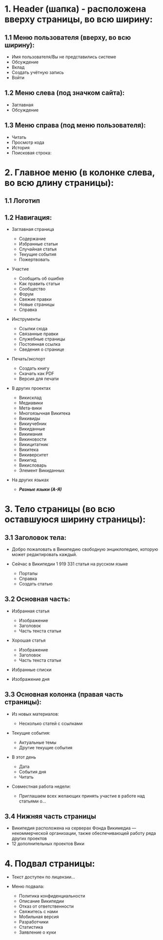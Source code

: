 # 1. Header (шапка) - расположена вверху страницы, во всю ширину:

## 1.1 Меню пользователя (вверху, во всю ширину):

* Имя пользователя/Вы не представились системе
* Обсуждение
* Вклад
* Создать учётную запись
* Войти

## 1.2 Меню слева (под значком сайта):

* Заглавная
* Обсуждение

## 1.3 Меню справа (под меню пользователя):

* Читать
* Просмотр кода
* История
* Поисковая строка:

# 2. Главное меню (в колонке слева, во всю длину страницы):

## 1.1 Логотип

## 1.2 Навигация:

* Заглавная страница
    + Содержание
    + Избранные статьи
    + Случайная статья
    + Текущие события
    + Пожертвовать

* Участие
    + Сообщить об ошибке
    + Как править статьи
    + Сообщество
    + Форум
    + Свежие правки
    + Новые страницы
    + Справка

* Инструменты
    + Ссылки сюда
    + Связанные правки
    + Служебные страницы
    + Постоянная ссылка
    + Сведения о странице

* Печать/экспорт
    +  Создать книгу
    + Скачать как PDF
    + Версия для печати

* В других проектах
    + Викисклад
    + Медиавики
    + Мета-вики
    + Многоязычная Викитека
    + Викивиды
    + Викиучебник
    + Викиданные
    + Викимания
    + Викиновости
    + Викицитатник
    + Викитека
    + Викиверситет
    + Викигид
    + Викисловарь
    + Элемент Викиданных
* На других языках
    + _**Разные языки (А-Я)**_

# 3. Тело страницы (во всю оставшуюся ширину страницы):

## 3.1 Заголовок тела:

* Добро пожаловать в Википедию свободную энциклопедию, которую может редактировать каждый.

* Сейчас в Википедии 1 919 331 статья на русском языке
    + Порталы
    + Справка
    + Создать статью

## 3.2 Основная часть:

* Избранная статья
    + Изображение 
    + Заголовок
    + Часть текста статьи

* Хорошая статья
    + Изображение 
    + Заголовок
    + Часть текста статьи

* Избранные списки

* Изображение дня

## 3.3 Основная колонка (правая часть страницы):

* Из новых материалов:
    + Несколько статей с ссылками

* Текущие события:
    + Актуальные темы
    + Другие текущие события

* В этот день
    + Дата
    + События дня
    + Читать

* Совместная работа недели:
    + Приглашаем всех желающих принять участие в работе над статьями о...

## 3.4 Нижняя часть страницы

* Википедия расположена на серверах Фонда Викимедиа — некоммерческой организации, также обеспечивающей работу ряда других проектов
* 12 дополнительных проектов Вики

# 4. Подвал страницы:

* Текст доступен по лицензии...

* Меню подвала:
    + Политика конфиденциальности
    + Описание Википедии
    + Отказ от ответственности
    + Свяжитесь с нами
    + Мобильная версия
    + Разработчики
    + Статистика
    + Заявление о куки
